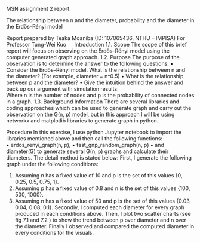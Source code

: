 
MSN assignment 2 report.

The relationship between n and the diameter, probability and the diameter in the Erdős–Rényi model

Report prepared by Teaka Moaniba (ID: 107065436, NTHU – IMPISA)
For Professor Tung-Wei Kuo
 
Introduction
1.1.	Scope
The scope of this brief report will focus on observing on the Erdős–Rényi model using the computer generated graph approach.
1.2.	Purpose
The purpose of the observation is to determine the answer to the following questions: 
•	Consider the Erdős–Rényi model. What is the relationship between n and the diameter? (For example, diameter = n^0.5)
•	What is the relationship between p and the diameter? 
•	Give the intuition behind the answer and back up our argument with simulation results.  
Where n is the number of nodes and p is the probability of connected nodes in a graph.
1.3.	Background Information
There are several libraries and coding approaches which can be used to generate graph and carry out the observation on the G(n, p) model, but in this approach I will be using networkx and matplotlib libraries to generate graph in python.

Procedure
In this exercise, I use python Jupyter notebook to import the libraries mentioned above and then call the following functions:  
•	erdos_renyi_graph(n, p), 
•	fast_gnp_random_graph(n, p) 
•	and diameter(G) 
to generate  several  G(n, p) graphs and calculate their diameters. The detail method is stated below:
First, I generate the following graph under the following conditions: 
1)	Assuming n has a fixed value of 10 and p is the set of this values {0,  0.25,  0.5,  0.75, 1}.
2)	Assuming p has a fixed value of 0.8 and n is the set of this values {100, 500, 1000}.
3)	Assuming n has a fixed value of  50 and p is the set of this values {0.03, 0.04, 0.08, 0.1}.
Secondly, I computed each  diameter for every graph produced in each conditions above. 
Then, I plot two scatter charts (see fig 7.1 and 7.2 )  to show the trend between p over diameter and n over the diameter.
Finally I observed and compared the computed diameter in every conditions  for the visuals. 
 

